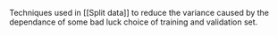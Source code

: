 
Techniques used in [[Split data]] to reduce the variance caused by the dependance of some bad luck choice of training and validation set. 
